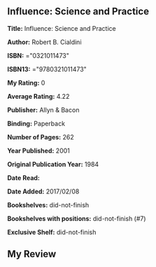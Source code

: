 ## Influence: Science and Practice

**Title:** Influence: Science and Practice

**Author:** Robert B. Cialdini

**ISBN:** ="0321011473"

**ISBN13:** ="9780321011473"

**My Rating:** 0

**Average Rating:** 4.22

**Publisher:** Allyn & Bacon

**Binding:** Paperback

**Number of Pages:** 262

**Year Published:** 2001

**Original Publication Year:** 1984

**Date Read:** 

**Date Added:** 2017/02/08

**Bookshelves:** did-not-finish

**Bookshelves with positions:** did-not-finish (#7)

**Exclusive Shelf:** did-not-finish


## My Review


